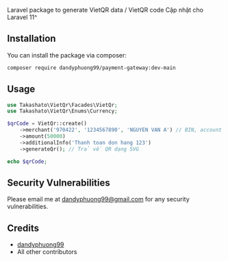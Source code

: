 Laravel package to generate VietQR data / VietQR code
Cập nhật cho Laravel 11^

## Installation

You can install the package via composer:

```bash
composer require dandyphuong99/payment-gateway:dev-main
```

## Usage

```php
use Takashato\VietQr\Facades\VietQr;
use Takashato\VietQr\Enums\Currency;

$qrCode = VietQr::create()
    ->merchant('970422', '1234567890', 'NGUYEN VAN A') // BIN, account number, name
    ->amount(50000)
    ->additionalInfo('Thanh toan don hang 123')
    ->generateQr(); // Trả về QR dạng SVG

echo $qrCode;

```

## Security Vulnerabilities

Please email me at dandyphuong99@gmail.com for any security vulnerabilities.

## Credits

- [dandyphuong99](https://github.com/dandyphuong99)
- All other contributors
